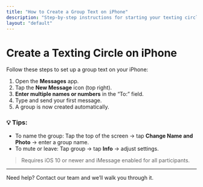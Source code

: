 ```yaml
---
title: "How to Create a Group Text on iPhone"
description: "Step-by-step instructions for starting your texting circle on iPhone."
layout: "default"
---
```


# Create a Texting Circle on iPhone

Follow these steps to set up a group text on your iPhone:

1. Open the **Messages** app.
2. Tap the **New Message** icon (top right).
3. **Enter multiple names or numbers** in the “To:” field.
4. Type and send your first message.
5. A group is now created automatically.

### 💡 Tips:
- To name the group: Tap the top of the screen → tap **Change Name and Photo** → enter a group name.
- To mute or leave: Tap group → tap **Info** → adjust settings.

> Requires iOS 10 or newer and iMessage enabled for all participants.

---

Need help? Contact our team and we’ll walk you through it.
